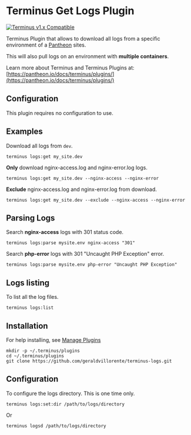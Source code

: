 # Terminus Get Logs Plugin

[![Terminus v1.x Compatible](https://img.shields.io/badge/terminus-v1.x-green.svg)](https://github.com/pantheon-systems/terminus-secrets-plugin/tree/1.x)

Terminus Plugin that allows to download all logs from a specific environment of a [Pantheon](https://www.pantheon.io) sites.

This will also pull logs on an environment with __multiple containers__.

Learn more about Terminus and Terminus Plugins at:
[https://pantheon.io/docs/terminus/plugins/](https://pantheon.io/docs/terminus/plugins/)

## Configuration

This plugin requires no configuration to use.

## Examples

Download all logs from `dev`.
```
terminus logs:get my_site.dev
```

**Only** download nginx-access.log and nginx-error.log logs.
```
terminus logs:get my_site.dev --nginx-access --nginx-error
```

**Exclude** nginx-access.log and nginx-error.log from download.
```
terminus logs:get my_site.dev --exclude --nginx-access --nginx-error
```

## Parsing Logs

Search **nginx-access** logs with 301 status code.
```
terminus logs:parse mysite.env nginx-access "301"
```

Search **php-error** logs with 301 "Uncaught PHP Exception" error.
```
terminus logs:parse mysite.env php-error "Uncaught PHP Exception"
```

## Logs listing
To list all the log files.
```
terminus logs:list
```

## Installation
For help installing, see [Manage Plugins](https://pantheon.io/docs/terminus/plugins/)
```
mkdir -p ~/.terminus/plugins
cd ~/.terminus/plugins
git clone https://github.com/geraldvillorente/terminus-logs.git
```

## Configuration
To configure the logs directory. This is one time only.
```
terminus logs:set:dir /path/to/logs/directory
```
Or
```
terminus logsd /path/to/logs/directory
```
